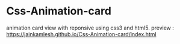 # Css-Animation-card
animation card view with reponsive using css3 and html5.
preview : https://jainkamlesh.github.io/Css-Animation-card/index.html
